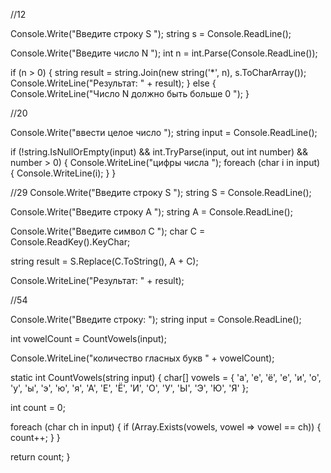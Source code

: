 
//12

Console.Write("Введите строку S ");
string s = Console.ReadLine();

Console.Write("Введите число N ");
int n = int.Parse(Console.ReadLine());

if (n > 0)
{
    string result = string.Join(new string('*', n), s.ToCharArray());
    Console.WriteLine("Результат: " + result);
}
else
{
    Console.WriteLine("Число N должно быть больше 0 ");
}



//20
        
Console.Write("ввести целое число ");
string input = Console.ReadLine();

if (!string.IsNullOrEmpty(input) && int.TryParse(input, out int number) && number > 0)
{
    Console.WriteLine("цифры числа ");
    foreach (char i in input)
    {
        Console.WriteLine(i);
    }
}


//29
Console.Write("Введите строку S ");
string S = Console.ReadLine();

Console.Write("Введите строку A ");
string A = Console.ReadLine();

Console.Write("Введите символ C ");
char C = Console.ReadKey().KeyChar;

string result = S.Replace(C.ToString(), A + C);

Console.WriteLine("Результат: " + result);


//54

Console.Write("Введите строку: ");
string input = Console.ReadLine();

int vowelCount = CountVowels(input);

Console.WriteLine("количество гласных букв  " + vowelCount);

static int CountVowels(string input)
{
    char[] vowels = { 'а', 'е', 'ё', 'е', 'и', 'о', 'у', 'ы', 'э', 'ю', 'я',
                          'А', 'Е', 'Ё', 'И', 'О', 'У', 'Ы', 'Э', 'Ю', 'Я' };

  int count = 0;
    
  foreach (char ch in input)
    {
        if (Array.Exists(vowels, vowel => vowel == ch))
        {
            count++;
        }
    }

  return count;
}

